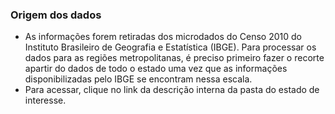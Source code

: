 ### Origem dos dados

- As informações forem retiradas dos microdados do Censo 2010 do Instituto Brasileiro de Geografia e Estatística (IBGE). Para processar os dados para as regiões metropolitanas, é preciso primeiro fazer o recorte apartir do dados de todo o estado uma vez que as informações disponibilizadas pelo IBGE se encontram nessa escala.
- Para acessar, clique no link da descrição interna da pasta do estado de interesse.
